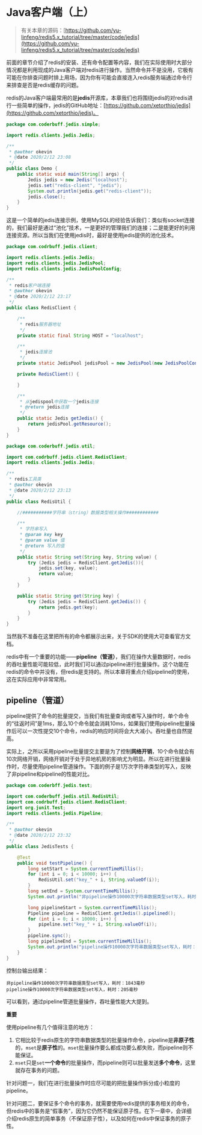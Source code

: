 # Java客户端（上）

> 有关本章的源码：[https://github.com/yu-linfeng/redis5.x_tutorial/tree/master/code/jedis](https://github.com/yu-linfeng/redis5.x_tutorial/tree/master/code/jedis)

前面的章节介绍了redis的安装、还有命令配置等内容，我们在实际使用时大部分情况都是利用现成的Java客户端对redis进行操作。当然命令并不是没用，它极有可能在你排查问题时排上用场，因为你有可能会直接连入redis服务端通过命令行来排查是否是redis缓存的问题。

redis的Java客户端最常用的是**jedis**开源库，本章我们也将围绕jedis的对redis进行一些简单的操作，jedis的GitHub地址：[https://github.com/xetorthio/jedis](https://github.com/xetorthio/jedis)。

```java
package com.coderbuff.jedis.simple;

import redis.clients.jedis.Jedis;

/**
 * @author okevin
 * @date 2020/2/12 23:08
 */
public class Demo {
    public static void main(String[] args) {
        Jedis jedis = new Jedis("localhost");
        jedis.set("redis-client", "jedis");
        System.out.println(jedis.get("redis-client"));
        jedis.close();
    }
}

```

这是一个简单的jedis连接示例，使用MySQL的经验告诉我们：类似有socket连接的，我们最好是通过“池化”技术，一是更好的管理我们的连接；二是能更好的利用连接资源。所以当我们在使用jedis时，最好是使用jedis提供的池化技术。

```java
package com.codrbuff.jedis.client;

import redis.clients.jedis.Jedis;
import redis.clients.jedis.JedisPool;
import redis.clients.jedis.JedisPoolConfig;

/**
 * redis客户端连接
 * @author okevin
 * @date 2020/2/12 23:17
 */
public class RedisClient {

    /**
     * redis服务器地址
     */
    private static final String HOST = "localhost";

    /**
     * jedis连接池
     */
    private static JedisPool jedisPool = new JedisPool(new JedisPoolConfig(), HOST);

    private RedisClient() {

    }

    /**
     * 从jedispool中获取一个jedis连接
     * @return jedis连接
     */
    public static Jedis getJedis() {
        return jedisPool.getResource();
    }
}
```

```java
package com.coderbuff.jedis.util;

import com.codrbuff.jedis.client.RedisClient;
import redis.clients.jedis.Jedis;

/**
 * redis工具类
 * @author okevin
 * @date 2020/2/12 23:13
 */
public class RedisUtil {

    //###########字符串（string）数据类型相关操作############

    /**
     * 字符串写入
     * @param key key
     * @param value 值
     * @return 写入的值
     */
    public static String set(String key, String value) {
        try (Jedis jedis = RedisClient.getJedis()){
            jedis.set(key, value);
            return value;
        }
    }

    public static String get(String key) {
        try (Jedis jedis = RedisClient.getJedis()) {
            return jedis.get(key);
        }
    }
}
```

当然我不准备在这里把所有的命令都展示出来，关于SDK的使用大可查看官方文档。

redis中有一个重要的功能——**pipeline（管道）**，我们在操作大量数据时，redis的吞吐量性能可能较低，此时我们可以通过pipeline进行批量操作。这个功能在redis的命令中并没有，但redis是支持的。所以本章将重点介绍pipeline的使用，这在实际应用中非常常用。



## pipeline（管道）

pipeline提供了命令的批量提交，当我们有批量查询或者写入操作时，单个命令的“往返时间”是1ms，那么10个命令就会消耗10ms，如果我们使用pipeline批量操作后可以一次性提交10个命令，redis的响应时间将会大大减小。吞吐量也自然提高。

实际上，之所以采用pipeline批量提交主要是为了控制**网络开销**，10个命令就会有10次网络开销，网络开销对于处于异地机房的影响尤为明显。所以在进行批量操作时，尽量使用pipeline管道操作。下面的例子是1万次字符串类型的写入，反映了非pipeline和pipeline的性能对比。

```java
package com.coderbff.jedis.test;

import com.coderbuff.jedis.util.RedisUtil;
import com.codrbuff.jedis.client.RedisClient;
import org.junit.Test;
import redis.clients.jedis.Pipeline;

/**
 * @author okevin
 * @date 2020/2/12 23:32
 */
public class JedisTests {

    @Test
    public void testPipeline() {
        long setStart = System.currentTimeMillis();
        for (int i = 0; i < 10000; i++) {
            RedisUtil.set("key_" + i, String.valueOf(i));
        }
        long setEnd = System.currentTimeMillis();
        System.out.println("非pipeline操作10000次字符串数据类型set写入，耗时：" + (setEnd - setStart) + "毫秒");

        long pipelineStart = System.currentTimeMillis();
        Pipeline pipeline = RedisClient.getJedis().pipelined();
        for (int i = 0; i < 10000; i++) {
            pipeline.set("key_" + i, String.valueOf(i));
        }
        pipeline.sync();
        long pipelineEnd = System.currentTimeMillis();
        System.out.println("pipeline操作10000次字符串数据类型set写入，耗时：" + (pipelineEnd - pipelineStart) + "毫秒");
    }
}
```

控制台输出结果：

```
非pipeline操作10000次字符串数据类型set写入，耗时：1843毫秒
pipeline操作10000次字符串数据类型set写入，耗时：205毫秒
```

可以看到，通过pipeline管道批量操作，吞吐量性能大大提到。

**重要**

使用pipeline有几个值得注意的地方：

1. 它相比较于redis原生的字符串数据类型的批量操作命令，pipeline是**非原子性**的，```mset```是**原子性**的。```mset```批量操作要么都成功要么都失败，而pipeline则不能保证。
2. ```mset```只是```set```**一个命令**的批量操作，而pipeline则可以批量发送**多个命令**，这里就存在事务的问题。

针对问题一，我们在进行批量操作时应尽可能的把批量操作拆分成小粒度的pipeline。

针对问题二，要保证多个命令的事务，就需要使用redis提供的事务相关的命令，但redis中的事务是“假事务”，因为它仍然不能保证原子性。在下一章中，会详细介绍redis原生的简单事务（不保证原子性），以及如何在redis中保证事务的原子性。



